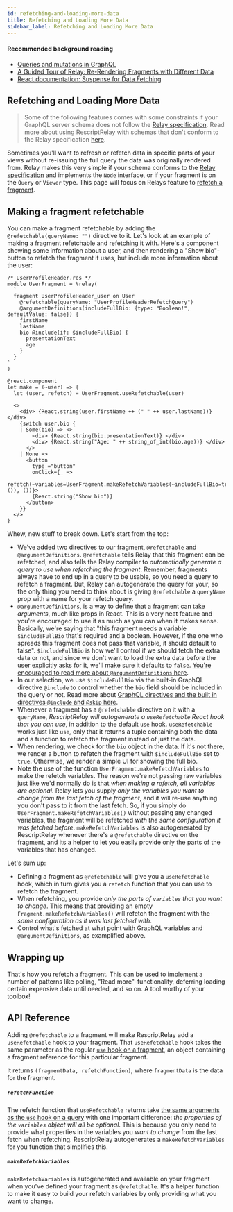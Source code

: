 ```yaml
---
id: refetching-and-loading-more-data
title: Refetching and Loading More Data
sidebar_label: Refetching and Loading More Data
---
```


#### Recommended background reading

- [Queries and mutations in GraphQL](https://graphql.org/learn/queries/)
- [A Guided Tour of Relay: Re-Rendering Fragments with Different Data](https://relay.dev/docs/en/experimental/a-guided-tour-of-relay#re-rendering-fragments-with-different-data)
- [React documentation: Suspense for Data Fetching](https://reactjs.org/docs/concurrent-mode-suspense.html)

## Refetching and Loading More Data

> Some of the following features comes with some constraints if your GraphQL server schema does not follow the [Relay specification](https://relay.dev/docs/en/experimental/graphql-server-specification.html). Read more about using RescriptRelay with schemas that don't conform to the Relay specification [here](using-with-schemas-that-dont-conform-to-the-relay-spec).

Sometimes you'll want to refresh or refetch data in specific parts of your views without re-issuing the full query the data was originally rendered from. Relay makes this very simple if your schema conforms to the [Relay specification](https://relay.dev/docs/en/experimental/graphql-server-specification.html) and implements the `Node` interface, or if your fragment is on the `Query` or `Viewer` type. This page will focus on Relays feature to [refetch a fragment](https://relay.dev/docs/en/experimental/a-guided-tour-of-relay#refreshing-fragments).

## Making a fragment refetchable

You can make a fragment refetchable by adding the `@refetchable(queryName: "")` directive to it. Let's look at an example of making a fragment refetchable and refetching it with. Here's a component showing some information about a user, and then rendering a "Show bio"-button to refetch the fragment it uses, but include more information about the user:

```reason
/* UserProfileHeader.res */
module UserFragment = %relay(
  `
  fragment UserProfileHeader_user on User
    @refetchable(queryName: "UserProfileHeaderRefetchQuery")
    @argumentDefinitions(includeFullBio: {type: "Boolean!", defaultValue: false}) {
    firstName
    lastName
    bio @include(if: $includeFullBio) {
      presentationText
      age
    }
  }
`
)

@react.component
let make = (~user) => {
  let (user, refetch) = UserFragment.useRefetchable(user)

  <>
    <div> {React.string(user.firstName ++ (" " ++ user.lastName))} </div>
    {switch user.bio {
    | Some(bio) => <>
        <div> {React.string(bio.presentationText)} </div>
        <div> {React.string("Age: " ++ string_of_int(bio.age))} </div>
      </>
    | None =>
      <button
        type_="button"
        onClick={_ =>
          refetch(~variables=UserFragment.makeRefetchVariables(~includeFullBio=true, ()), ())}>
        {React.string("Show bio")}
      </button>
    }}
  </>
}

```

Whew, new stuff to break down. Let's start from the top:

- We've added two directives to our fragment, `@refetchable` and `@argumentDefinitions`. `@refetchable` tells Relay that this fragment can be refetched, and also tells the Relay compiler to _automatically generate a query to use when refetching the fragment_. Remember, fragments always have to end up in a query to be usable, so you need a query to refetch a fragment. But, Relay can autogenerate the query for your, so the only thing you need to think about is giving `@refetchable` a `queryName` prop with a name for your refetch query.
- `@argumentDefinitions`, is a way to define that a fragment can take _arguments_, much like props in React. This is a very neat feature and you're encouraged to use it as much as you can when it makes sense. Basically, we're saying that "this fragment needs a variable `$includeFullBio` that's required and a boolean. However, if the one who spreads this fragment does not pass that variable, it should default to false". `$includeFullBio` is how we'll control if we should fetch the extra data or not, and since we don't want to load the extra data before the user explicitly asks for it, we'll make sure it defaults to `false`. [You're encouraged to read more about `@argumentDefinitions` here](https://relay.dev/docs/en/experimental/a-guided-tour-of-relay#arguments-and-argumentdefinitions).
- In our selection, we use `$includeFullBio` via the built-in GraphQL directive `@include` to control whether the `bio` field should be included in the query or not. Read more about [GraphQL directives and the built in directives `@include` and `@skip` here](https://graphql.org/learn/queries/#directives).
- Whenever a fragment has a `@refetchable` directive on it with a `queryName`, _RescriptRelay will autogenerate a `useRefetchable` React hook that you can use_, in addition to the default `use` hook. `useRefetchable` works just like `use`, only that it returns a tuple containing both the data and a function to refetch the fragment instead of just the data.
- When rendering, we check for the `bio` object in the data. If it's not there, we render a button to refetch the fragment with `$includeFullBio` set to `true`. Otherwise, we render a simple UI for showing the full bio.
- Note the use of the function `UserFragment.makeRefetchVariables` to make the refetch variables. The reason we're not passing raw variables just like we'd normally do is that _when making a refetch, all variables are optional_. Relay lets you supply _only the variables you want to change from the last fetch of the fragment_, and it will re-use anything you don't pass to it from the last fetch. So, if you simply do `UserFragment.makeRefetchVariables()` without passing any changed variables, the fragment will be refetched _with the same configuration it was fetched before_. `makeRefetchVariables` is also autogenerated by RescriptRelay whenever there's a `@refetchable` directive on the fragment, and its a helper to let you easily provide only the parts of the variables that has changed.

Let's sum up:

- Defining a fragment as `@refetchable` will give you a `useRefetchable` hook, which in turn gives you a `refetch` function that you can use to refetch the fragment.
- When refetching, you provide _only the parts of `variables` that you want to change_. This means that providing an empty `Fragment.makeRefetchVariables()` will refetch the fragment with the _same configuration as it was last fetched with_.
- Control what's fetched at what point with GraphQL variables and `@argumentDefinitions`, as examplified above.

## Wrapping up

That's how you refetch a fragment. This can be used to implement a number of patterns like polling, "Read more"-functionality, deferring loading certain expensive data until needed, and so on. A tool worthy of your toolbox!

## API Reference

Adding `@refetchable` to a fragment will make RescriptRelay add a `useRefetchable` hook to your fragment. That `useRefetchable` hook takes the same parameter as the regular [`use` hook on a fragment](using-fragments#use), an object containing a fragment reference for this particular fragment.

It returns `(fragmentData, refetchFunction)`, where `fragmentData` is the data for the fragment.

##### `refetchFunction`

The refetch function that `useRefetchable` returns take [the same arguments as the `use` hook on a query](making-queries#use) with one important difference: _the properties of the `variables` object will all be optional_. This is because you only need to provide what properties in the variables you _want to change_ from the last fetch when refetching. RescriptRelay autogenerates a `makeRefetchVariables` for you function that simplifies this.

##### `makeRefetchVariables`

`makeRefetchVariables` is autogenerated and available on your fragment when you've defined your fragment as `@refetchable`. It's a helper function to make it easy to build your refetch variables by only providing what you want to change.
